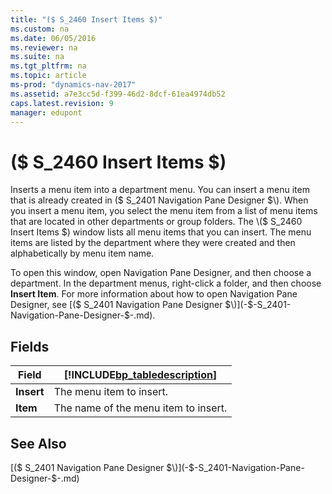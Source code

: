 ```yaml
---
title: "($ S_2460 Insert Items $)"
ms.custom: na
ms.date: 06/05/2016
ms.reviewer: na
ms.suite: na
ms.tgt_pltfrm: na
ms.topic: article
ms-prod: "dynamics-nav-2017"
ms.assetid: a7e3cc5d-f399-46d2-8dcf-61ea4974db52
caps.latest.revision: 9
manager: edupont
---
```

# ($ S_2460 Insert Items $)
Inserts a menu item into a department menu. You can insert a menu item that is already created in \($ S\_2401 Navigation Pane Designer $\). When you insert a menu item, you select the menu item from a list of menu items that are located in other departments or group folders. The \($ S\_2460 Insert Items $\) window lists all menu items that you can insert. The menu items are listed by the department where they were created and then alphabetically by menu item name.  
  
 To open this window, open Navigation Pane Designer, and then choose a department. In the department menus, right\-click a folder, and then choose **Insert Item**. For more information about how to open Navigation Pane Designer, see [\($ S\_2401 Navigation Pane Designer $\)](-$-S_2401-Navigation-Pane-Designer-$-.md).  
  
## Fields  
  
|Field|[!INCLUDE[bp_tabledescription](includes/bp_tabledescription_md.md)]|  
|-----------|---------------------------------------|  
|**Insert**|The menu item to insert.|  
|**Item**|The name of the menu item to insert.|  
  
## See Also  
 [\($ S\_2401 Navigation Pane Designer $\)](-$-S_2401-Navigation-Pane-Designer-$-.md)